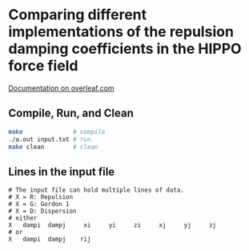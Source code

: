 # Comparing different implementations of the repulsion damping coefficients in the HIPPO force field

[Documentation on overleaf.com](https://www.overleaf.com/read/qnhhwbpctrqn)

## Compile, Run, and Clean

```bash
make              # compile
./a.out input.txt # run
make clean        # clean
```

## Lines in the input file
```
# The input file can hold multiple lines of data.
# X = R: Repulsion
# X = G: Gordon 1
# X = D: Dispersion
# either
X   dampi  dampj     xi     yi     zi     xj     yj     zj
# or
X   dampi  dampj    rij
```
